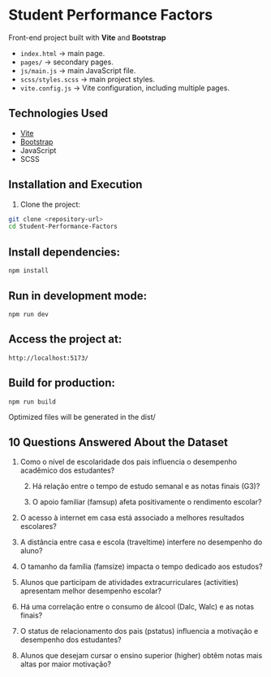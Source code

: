# Student Performance Factors

Front-end project built with **Vite** and **Bootstrap**

- `index.html` → main page.  
- `pages/` → secondary pages.  
- `js/main.js` → main JavaScript file.  
- `scss/styles.scss` → main project styles.  
- `vite.config.js` → Vite configuration, including multiple pages.

## Technologies Used

- [Vite](https://vitejs.dev/)  
- [Bootstrap](https://getbootstrap.com/)  
- JavaScript  
- SCSS  

## Installation and Execution

1. Clone the project:
```bash
git clone <repository-url>
cd Student-Performance-Factors
```
## Install dependencies:
```
npm install
```
## Run in development mode:
```
npm run dev
```

## Access the project at:
```
http://localhost:5173/
```

## Build for production:
```
npm run build
```

Optimized files will be generated in the dist/

## 10 Questions Answered About the Dataset
 1.	Como o nível de escolaridade dos pais influencia o desempenho acadêmico dos estudantes?
    
	2.	Há relação entre o tempo de estudo semanal e as notas finais (G3)?
    
	3.	O apoio familiar (famsup) afeta positivamente o rendimento escolar?
	
 4.	O acesso à internet em casa está associado a melhores resultados escolares?
	
 5.	A distância entre casa e escola (traveltime) interfere no desempenho do aluno?
	
 6.	O tamanho da família (famsize) impacta o tempo dedicado aos estudos?
	
 7.	Alunos que participam de atividades extracurriculares (activities) apresentam melhor desempenho escolar?
	
 8.	Há uma correlação entre o consumo de álcool (Dalc, Walc) e as notas finais?
	
 9.	O status de relacionamento dos pais (pstatus) influencia a motivação e desempenho dos estudantes?
	
 10.	Alunos que desejam cursar o ensino superior (higher) obtêm notas mais altas por maior motivação?
